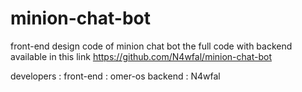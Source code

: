 ﻿# minion-chat-bot
 
front-end design code of minion chat bot
the full code with backend available in this link https://github.com/N4wfal/minion-chat-bot

developers : 
  front-end : omer-os
  backend   : N4wfal
